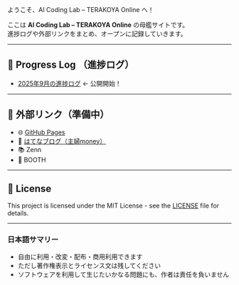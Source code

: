 ようこそ、AI Coding Lab – TERAKOYA Online へ！

ここは **AI Coding Lab – TERAKOYA Online** の母艦サイトです。  
進捗ログや外部リンクをまとめ、オープンに記録していきます。

---

## 🚀 Progress Log （進捗ログ）

- [2025年9月の進捗ログ](./progress/2025-09.md) ← 公開開始！

---

## 📂 外部リンク（準備中）

- 🌐 [GitHub Pages](https://linux-shufu.github.io/ai-coding-lab-terakoya-online/)
- 📝 [はてなブログ（主婦money）](https://shuhumoney.net/)
- 📚 Zenn
- 🛒 BOOTH

---

## 📜 License

This project is licensed under the MIT License - see the [LICENSE](./LICENSE) file for details.

---

### 日本語サマリー
- 自由に利用・改変・配布・商用利用できます  
- ただし著作権表示とライセンス文は残してください  
- ソフトウェアを利用して生じたいかなる問題にも、作者は責任を負いません  
